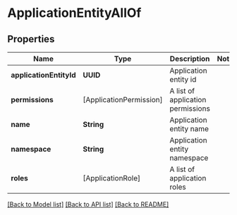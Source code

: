 # ApplicationEntityAllOf

## Properties
Name | Type | Description | Notes
------------ | ------------- | ------------- | -------------
**applicationEntityId** | **UUID** | Application entity id | 
**permissions** | [ApplicationPermission] | A list of application permissions | 
**name** | **String** | Application entity name | 
**namespace** | **String** | Application entity namespace | 
**roles** | [ApplicationRole] | A list of application roles | 

[[Back to Model list]](../README.md#documentation-for-models) [[Back to API list]](../README.md#documentation-for-api-endpoints) [[Back to README]](../README.md)


